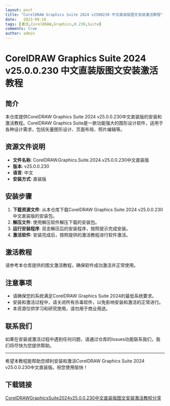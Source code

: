```yaml
---
layout: post
title: "CorelDRAW Graphics Suite 2024 v2500230 中文直装版图文安装激活教程"
date:   2023-09-10
tags: [激活,CorelDRAW,Graphics,0.230,Suite]
comments: true
author: admin
---
```

# CorelDRAW Graphics Suite 2024 v25.0.0.230 中文直装版图文安装激活教程

## 简介
本仓库提供CorelDRAW Graphics Suite 2024 v25.0.0.230中文直装版的安装和激活教程。CorelDRAW Graphics Suite是一款功能强大的图形设计软件，适用于各种设计需求，包括矢量图形设计、页面布局、照片编辑等。

## 资源文件说明
- **文件名称**: CorelDRAW.Graphics.Suite.2024.v25.0.0.230中文直装版
- **版本**: v25.0.0.230
- **语言**: 中文
- **安装方式**: 直装版

## 安装步骤
1. **下载资源文件**: 从本仓库下载CorelDRAW Graphics Suite 2024 v25.0.0.230中文直装版的安装包。
2. **解压文件**: 使用解压软件解压下载的安装包。
3. **运行安装程序**: 双击解压后的安装程序，按照提示完成安装。
4. **激活软件**: 安装完成后，按照提供的激活教程进行软件激活。

## 激活教程
请参考本仓库提供的图文激活教程，确保软件成功激活并正常使用。

## 注意事项
- 请确保您的系统满足CorelDRAW Graphics Suite 2024的最低系统要求。
- 安装和激活过程中，请关闭所有杀毒软件，以免影响安装和激活的正常进行。
- 本资源仅供学习和研究使用，请勿用于商业用途。

## 联系我们
如果在安装或激活过程中遇到任何问题，请通过仓库的Issues功能联系我们，我们将尽快为您提供帮助。

---

希望本教程能帮助您顺利安装和激活CorelDRAW Graphics Suite 2024 v25.0.0.230中文直装版。祝您使用愉快！

## 下载链接

[CorelDRAWGraphicsSuite2024v25.0.0.230中文直装版图文安装激活教程分享](https://pan.quark.cn/s/e9c219bf6b4f)